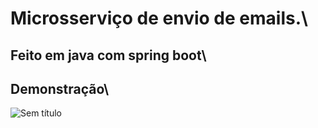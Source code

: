 # Microsserviço de envio de emails.\
## Feito em java com spring boot\
## Demonstração\
![Sem título](https://user-images.githubusercontent.com/49623348/151672164-ee9022f2-9aed-4ed0-a0e4-775d1d206018.png)